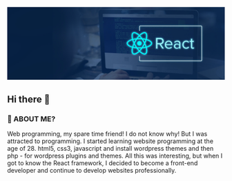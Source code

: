 
<img src="/profile-banner.svg" />

## Hi there 👋






### 🤔 ABOUT ME?
Web programming, my spare time friend!
I do not know why! But I was attracted to programming. I started learning website programming at the age of 28. html5, css3, javascript and install wordpress themes and then php - for wordpress plugins and themes.
All this was interesting, but when I got to know the React framework, I decided to become a front-end developer and continue to develop websites professionally.

